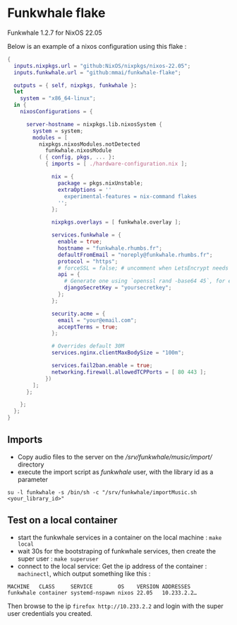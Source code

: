 # Funkwhale flake

Funkwhale 1.2.7 for NixOS 22.05 

Below is an example of a nixos configuration using this flake :

```nix
{
  inputs.nixpkgs.url = "github:NixOS/nixpkgs/nixos-22.05";
  inputs.funkwhale.url = "github:mmai/funkwhale-flake";

  outputs = { self, nixpkgs, funkwhale }: 
  let
    system = "x86_64-linux";
  in {
    nixosConfigurations = {

      server-hostname = nixpkgs.lib.nixosSystem {
        system = system;
        modules = [ 
          nixpkgs.nixosModules.notDetected
	        funkwhale.nixosModule
          ( { config, pkgs, ... }:
            { imports = [ ./hardware-configuration.nix ];

              nix = {
                package = pkgs.nixUnstable;
                extraOptions = ''
                  experimental-features = nix-command flakes
                '';
              };

              nixpkgs.overlays = [ funkwhale.overlay ];

              services.funkwhale = {
                enable = true;
                hostname = "funkwhale.rhumbs.fr";
                defaultFromEmail = "noreply@funkwhale.rhumbs.fr";
                protocol = "https";
                # forceSSL = false; # uncomment when LetsEncrypt needs to access "http:" in order to check domain
                api = {
                  # Generate one using `openssl rand -base64 45`, for example
                  djangoSecretKey = "yoursecretkey";
                };
              };

              security.acme = {
                email = "your@email.com";
                acceptTerms = true;
              };

              # Overrides default 30M
              services.nginx.clientMaxBodySize = "100m";

              services.fail2ban.enable = true;
              networking.firewall.allowedTCPPorts = [ 80 443 ];
            })
        ];
      };

    };
  };
}
```

## Imports

* Copy audio files to the server on the _/srv/funkwhale/music/import/_ directory
* execute the import script as _funkwhale_ user, with the library id as a parameter
```
su -l funkwhale -s /bin/sh -c "/srv/funkwhale/importMusic.sh <your_library_id>"
```

## Test on a local container

- start the funkwhale services in a container on the local machine : `make local`
- wait 30s for the bootstraping of funkwhale services, then create the super user : `make superuser`
- connect to the local service: 
Get the ip address of the container : `machinectl`,  which output something like this :
```
MACHINE   CLASS     SERVICE        OS    VERSION ADDRESSES
funkwhale container systemd-nspawn nixos 22.05   10.233.2.2…
```

Then browse to the ip  `firefox http://10.233.2.2` and login with the super user credentials you created.

